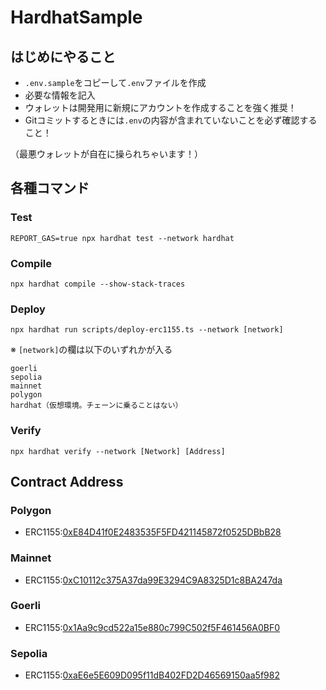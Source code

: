 # HardhatSample
## はじめにやること
- `.env.sample`をコピーして`.env`ファイルを作成
- 必要な情報を記入
- ウォレットは開発用に新規にアカウントを作成することを強く推奨！
- Gitコミットするときには`.env`の内容が含まれていないことを必ず確認すること！

（最悪ウォレットが自在に操られちゃいます！）

## 各種コマンド

### Test
```shell
REPORT_GAS=true npx hardhat test --network hardhat
```

### Compile
```shell
npx hardhat compile --show-stack-traces
```

### Deploy

```shell
npx hardhat run scripts/deploy-erc1155.ts --network [network]
```
※ `[network]`の欄は以下のいずれかが入る


```
goerli
sepolia
mainnet
polygon
hardhat（仮想環境。チェーンに乗ることはない）
```

### Verify

```shell
npx hardhat verify --network [Network] [Address]
```

## Contract Address

### Polygon
- ERC1155:[0xE84D41f0E2483535F5FD421145872f0525DBbB28](https://polygonscan.com/address/0xE84D41f0E2483535F5FD421145872f0525DBbB28#code)

### Mainnet
- ERC1155:[0xC10112c375A37da99E3294C9A8325D1c8BA247da](https://etherscan.io/address/0xC10112c375A37da99E3294C9A8325D1c8BA247da#code)

### Goerli
- ERC1155:[0x1Aa9c9cd522a15e880c799C502f5F461456A0BF0](https://goerli.etherscan.io/address/0x1Aa9c9cd522a15e880c799C502f5F461456A0BF0#code)

### Sepolia
- ERC1155:[0xaE6e5E609D095f11dB402FD2D46569150aa5f982](https://sepolia.etherscan.io/address/0xaE6e5E609D095f11dB402FD2D46569150aa5f982#code)
